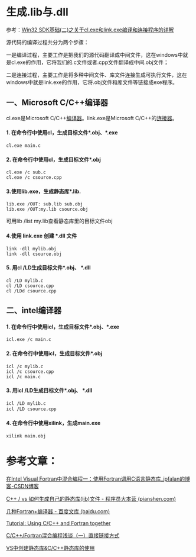# 生成.lib与.dll

参考：[Win32 SDK基础(二)之关于cl.exe和link.exe编译和连接程序的详解](https://www.php.cn/windows-364039.html)

源代码的编译过程共分为两个步骤：

一是编译过程，主要工作是把我们的源代码翻译成中间文件，这在windows中就是cl.exe的作用，它将我们的.c文件或者.cpp文件翻译成中间.obj文件；

二是连接过程，主要工作是将多种中间文件、库文件连接生成可执行文件，这在windows中就是link.exe的作用，它将.obj文件和库文件等链接成exe程序。

## 一、Microsoft C/C++编译器

cl.exe是Microsoft C/C++[编译器](https://baike.baidu.com/item/编译器/8853067)。link.exe是Microsoft C/C++的[连接器](https://blog.csdn.net/u011471873/article/details/53129603)。

#### 1. 在命令行中使用cl，生成目标文件\*.obj、\*.exe

```
cl.exe main.c
```

#### 2. 在命令行中使用cl，生成目标文件\*.obj 

```
cl.exe /c sub.c
cl.exe /c csource.cpp
```

####  3.使用lib.exe，生成静态库\*.lib.

```
lib.exe /OUT: sub.lib sub.obj
lib.exe /OUT:my.lib csource.obj
```

可用lib /list my.lib查看静态库里的目标文件obj



#### 4.使用 link.exe 创建 \*.dll 文件

```
link -dll mylib.obj
link -dll csource.obj
```

#### 5. 用cl /LD生成目标文件\*.obj、 \*.dll

```
cl /LD mylib.c 
cl /LD csource.cpp 
cl /LDd csource.cpp 
```

 

## 二、intel编译器

#### 1. 在命令行中使用icl，生成目标文件\*.obj、\*.exe

```
icl.exe /c main.c
```

#### 2. 在命令行中使用icl，生成目标文件\*.obj 

```
icl /c mylib.c
icl /c csource.cpp 
icl /c main.c
```

####  3. 用icl /LD生成目标文件\*.obj、 \*.dll

```bash
icl /LD mylib.c 
icl /LD csource.cpp 
```

####  4. 在命令行中使用xilink，生成main.exe

```
xilink main.obj
```



# 参考文章：

[在Intel Visual Fortran中混合编程一：使用Fortran调用C语言静态库_jpfalan的博客-CSDN博客](https://blog.csdn.net/jpfalan/article/details/104562193)

[C++ / vs 如何生成自己的静态库(lib)文件 - 程序员大本营 (pianshen.com)](https://www.pianshen.com/article/388260710/)

[几种Fortran+编译器 - 百度文库 (baidu.com)](https://wenku.baidu.com/view/ca4ea34de518964bcf847ca8.html)

  

[Tutorial: Using C/C++ and Fortran together](http://www.yolinux.com/TUTORIALS/LinuxTutorialMixingFortranAndC.html)

 

[C/C++/Fortran混合编程浅谈（一）直接链接方式](https://www.cnblogs.com/xunxun1982/archive/2010/08/25/1808512.html)

[VS中创建静态库&C/C++静态库的使用](https://blog.csdn.net/chunyexiyu/article/details/31014221)

 

 

 